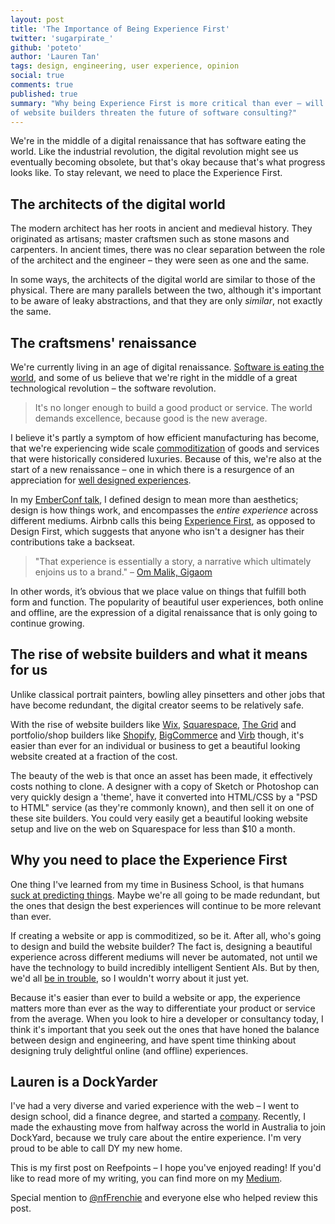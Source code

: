 ```yaml
---
layout: post
title: 'The Importance of Being Experience First'
twitter: 'sugarpirate_'
github: 'poteto'
author: 'Lauren Tan'
tags: design, engineering, user experience, opinion
social: true
comments: true
published: true
summary: "Why being Experience First is more critical than ever – will the rise
of website builders threaten the future of software consulting?"
---
```


We're in the middle of a digital renaissance that has software eating the world.
Like the industrial revolution, the digital revolution might see us eventually
becoming obsolete, but that's okay because that's what progress looks like. To
stay relevant, we need to place the Experience First.

## The architects of the digital world
The modern architect has her roots in ancient and medieval history. They
originated as artisans; master craftsmen such as stone masons and carpenters.
In ancient times, there was no clear separation between the role of the
architect and the engineer – they were seen as one and the same.

In some ways, the architects of the digital world are similar to those of the
physical. There are many parallels between the two, although it's important to
be aware of leaky abstractions, and that they are only *similar*, not exactly
the same.

## The craftsmens' renaissance
We're currently living in an age of digital renaissance.
[Software is eating the world](http://www.wsj.com/articles/SB10001424053111903480904576512250915629460),
and some of us believe that we're right in the middle of a great technological
revolution – the software revolution.

> It's no longer enough to build a good product or service. The world demands
> excellence, because good is the new average.

I believe it's partly a symptom of how efficient manufacturing has become, that
we're experiencing wide scale [commoditization](http://www.rushkoff.com/blog/2005/9/4/commodified-vs-commoditized.html)
of goods and services that were historically considered luxuries. Because of
this, we're also at the start of a new renaissance – one in which there is a
resurgence of an appreciation for [well designed experiences](http://www.launch.co/blog/the-age-of-excellence.html/).

In my [EmberConf talk](http://confreaks.tv/videos/emberconf2015-ambitious-ux-for-ambitious-apps),
I defined design to mean more than aesthetics; design is how
things work, and encompasses the *entire experience* across different mediums.
Airbnb calls this being [Experience First](http://www.wired.com/2015/01/airbnbs-new-head-design-believes-design-led-companies-dont-work/),
as opposed to Design First, which suggests that anyone who isn't a designer has
their contributions take a backseat.

> "That experience is essentially a story, a narrative which ultimately enjoins
> us to a brand." – [Om Malik, Gigaom](https://gigaom.com/2013/10/22/square-airbnb-and-why-experience-really-is-design/)

In other words, it’s obvious that we place value on things that fulfill both
form and function. The popularity of beautiful user experiences, both online and
offline, are the expression of a digital renaissance that is only going to
continue growing.

## The rise of website builders and what it means for us
Unlike classical portrait painters, bowling alley pinsetters and other
jobs that have become redundant, the digital creator seems to be relatively
safe.

With the rise of website builders like [Wix](https://thegrid.io/),
[Squarespace](http://www.squarespace.com/), [The Grid](https://thegrid.io) and
portfolio/shop builders like [Shopify](http://www.shopify.com/),
[BigCommerce](https://www.bigcommerce.com/) and [Virb](http://virb.com/) though,
it's easier than ever for an individual or business to get a beautiful looking
website created at a fraction of the cost.

The beauty of the web is that once an asset has been made, it effectively costs
nothing to clone. A designer with a copy of Sketch or Photoshop can very quickly
design a 'theme', have it converted into HTML/CSS by a "PSD to HTML" service
(as they're commonly known), and then sell it on one of these site builders.
You could very easily get a beautiful looking website setup and live on the web
on Squarespace for less than $10 a month.

## Why you need to place the Experience First
One thing I've learned from my time in Business School, is that humans
[suck at predicting things](http://freakonomics.com/2011/06/30/the-folly-of-prediction-full-transcript/).
Maybe we're all going to be made redundant, but the ones that design the
best experiences will continue to be more relevant than ever.

If creating a website or app is commoditized, so be it. After all, who's going
to design and build the website builder? The fact is, designing a beautiful
experience across different mediums will never be automated, not until we
have the technology to build incredibly intelligent Sentient AIs. But by then,
we'd all [be in trouble](http://www.imdb.com/title/tt2209764/), so I wouldn't
worry about it just yet.

Because it's easier than ever to build a website or app, the experience matters
more than ever as the way to differentiate your product or service from the
average. When you look to hire a developer or consultancy today, I think it's
important that you seek out the ones that have honed the balance between design
and engineering, and have spent time thinking about designing truly delightful
online (and offline) experiences.

## Lauren is a DockYarder
I've had a very diverse and varied experience with the web – I went to design
school, did a finance degree, and started a [company](http://www.thepricegeek.com).
Recently, I made the exhausting move from halfway across the world in Australia
to join DockYard, because we truly care about the entire experience. I'm very
proud to be able to call DY my new home.

This is my first post on Reefpoints – I hope you've enjoyed reading! If you'd
like to read more of my writing, you can find more on my
[Medium](http://www.medium.com/@sugarpirate).

Special mention to [@nfFrenchie](https://twitter.com/nffrenchie) and everyone
else who helped review this post.
